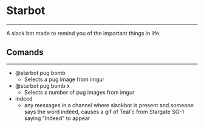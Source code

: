 # Starbot
----
A slack bot made to remind you of the important things in life. 

## Comands
----
 * @starbot pug bomb
    * Selects a pug image from imgur
 * @starbot pug bomb x
    * Selects x number of pug images from imgur
 * indeed
    * any messages in a channel where slackbot is present and someone says the word indeed, causes a gif of Teal'c from Stargate SG-1 saying "Indeed" to appear